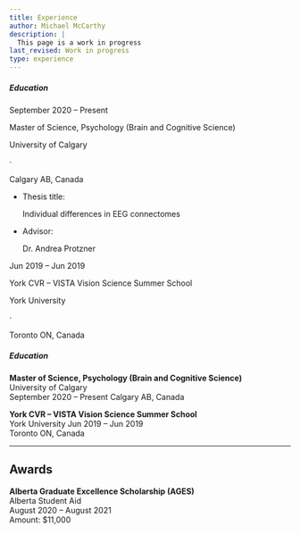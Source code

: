 ```yaml
---
title: Experience
author: Michael McCarthy
description: |
  This page is a work in progress
last_revised: Work in progress
type: experience
---
```


<section class="group-content pb3 pb4-ns bt">
    <h5 class="f4 fw7 tracked ttu lh-title mv3">Education</h5>
      <!-- Item 1 -->
      <div class="flex justify-between">
        <div class="w-third pl0-ns">
          <p>September 2020 – Present</p>
        </div>
        <div class="w-two-thirds pl0-ns">
          <div class="mv3">
            <p class="mv0 b">Master of Science, Psychology (Brain and Cognitive Science)</p>
            <div class="fl w-100 mt1">
              <p class="di">University of Calgary</p>
              <p class="di">&middot</p>
              <p class="di">Calgary AB, Canada</p>
            </div>
          </div>
          <div class="fl w-100">
           <ul class="pl3 mt1">
            <li class="fl w-100 mv1">
              <p class="fl w-30-ns mv0">Thesis title:</p>
              <p class="fl w-70-ns mv0">Individual differences in EEG connectomes</p>
            </li>
            <li class="fl w-100 mv1">
              <p class="fl w-30-ns mv0">Advisor:</p>
              <p class="fl w-70-ns mv0">Dr. Andrea Protzner</p>
            </li>
           </ul>
          </div>
        </div>
      </div>
      <!-- Item 2 -->
      <div class="flex justify-between">
        <div class="w-third pl0-ns">
          <p>Jun 2019 – Jun 2019</p>
        </div>
        <div class="w-two-thirds pl0-ns">
          <p class="b">York CVR – VISTA Vision Science Summer School</p>
          <div class="fl w-100">
            <p class="di">York University</p>
            <p class="di">&middot</p>
            <p class="di">Toronto ON, Canada</p>
          </div>
        </div>
      </div>
</section>

<h5 class="f4 fw7 tracked ttu lh-title mv3 ba bl-0 br-0 bb-0">Education</h5>

<!--
TODO: Decide on the layout for CV items using Tachyons CSS. Once this is
decided then I can create R functions that take a data frame of CV items
as input, and output the correct HTML/CSS code for each item upon knitting.
This is what the {vitae} package does, except it is mainly for PDF output and
doesn't play nice with blogdown. I should use the htmltools package for my
own functions.
-->

__Master of Science, Psychology (Brain and Cognitive Science)__  
University of Calgary  
September 2020 – Present Calgary AB, Canada

__York CVR – VISTA Vision Science Summer School__  
York University 
Jun 2019 – Jun 2019  
Toronto ON, Canada


***

## Awards

__Alberta Graduate Excellence Scholarship (AGES)__  
Alberta Student Aid  
August 2020 – August 2021  
Amount: $11,000
